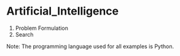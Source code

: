 # Artificial_Intelligence

1. Problem Formulation
2. Search

Note: The programming language used for all examples is Python.

